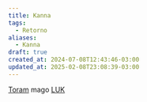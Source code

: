 ```yaml
---
title: Kanna
tags:
  - Retorno
aliases:
  - Kanna
draft: true
created_at: 2024-07-08T12:43:46-03:00
updated_at: 2025-02-08T23:08:39-03:00
---
```


[Toram](content/entrada/2024/07/26/Toram.md)
mago [LUK](content/entrada/2024/07/09/Toram_LUK.md)